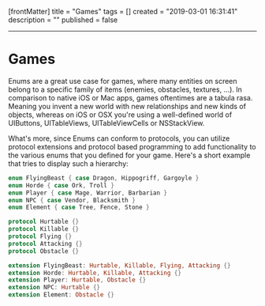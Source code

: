[frontMatter]
title = "Games"
tags = []
created = "2019-03-01 16:31:41"
description = ""
published = false

---

# Games

Enums are a great use case for games, where many entities on screen
belong to a specific family of items (enemies, obstacles, textures,
...). In comparison to native iOS or Mac apps, games oftentimes are a
tabula rasa. Meaning you invent a new world with new relationships and
new kinds of objects, whereas on iOS or OSX you\'re using a well-defined
world of UIButtons, UITableViews, UITableViewCells or NSStackView.

What\'s more, since Enums can conform to protocols, you can utilize
protocol extensions and protocol based programming to add functionality
to the various enums that you defined for your game. Here\'s a short
example that tries to display such a hierarchy:

``` Swift
enum FlyingBeast { case Dragon, Hippogriff, Gargoyle }
enum Horde { case Ork, Troll }
enum Player { case Mage, Warrior, Barbarian }
enum NPC { case Vendor, Blacksmith }
enum Element { case Tree, Fence, Stone }

protocol Hurtable {}
protocol Killable {}
protocol Flying {}
protocol Attacking {}
protocol Obstacle {}

extension FlyingBeast: Hurtable, Killable, Flying, Attacking {}
extension Horde: Hurtable, Killable, Attacking {}
extension Player: Hurtable, Obstacle {}
extension NPC: Hurtable {}
extension Element: Obstacle {}
```
